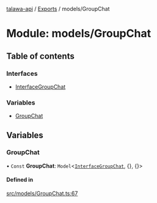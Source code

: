[talawa-api](../README.md) / [Exports](../modules.md) / models/GroupChat

# Module: models/GroupChat

## Table of contents

### Interfaces

- [InterfaceGroupChat](../interfaces/models_GroupChat.InterfaceGroupChat.md)

### Variables

- [GroupChat](models_GroupChat.md#groupchat)

## Variables

### GroupChat

• `Const` **GroupChat**: `Model`<[`InterfaceGroupChat`](../interfaces/models_GroupChat.InterfaceGroupChat.md), {}, {}\>

#### Defined in

[src/models/GroupChat.ts:67](https://github.com/Nitya-Pasrija/talawa-api/blob/80ec51a/src/models/GroupChat.ts#L67)
